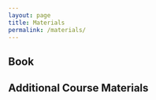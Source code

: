 ```yaml
---
layout: page
title: Materials
permalink: /materials/
---
```


<!-- {% include image.html url="/_images/cover2.jpg" width=175 align="right" %} -->

## Book

<!-- Alan Turing and Noam Chomsky: Very Famous Book -->

## Additional Course Materials

<!-- * If you are not familiar with Python programming, use any online tutorial to get a handle of it.
* [Material #1](http://www.example.com/): how a computer chess player thinks!
* [Material #2](http://www.example.com/): how a computer chess player thinks!
* [Material #3](http://www.example.com/): how a computer chess player thinks!
* [Material #4](http://www.example.com/): how a computer chess player thinks!
* [Material #5](http://www.example.com/): how a computer chess player thinks! -->

